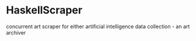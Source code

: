 # HaskellScraper
concurrent art scraper for either artificial intelligence data collection - an art archiver
